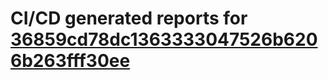 # CI/CD generated reports for [36859cd78dc1363333047526b6206b263fff30ee](https://github.com/hydephp/develop/commit/36859cd78dc1363333047526b6206b263fff30ee)

